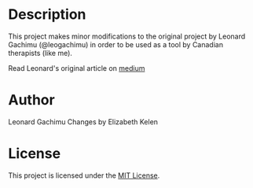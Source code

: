# Description

This project makes minor modifications to the original project by Leonard Gachimu (@leogachimu) in order to be used as a tool by Canadian therapists (like me).

Read Leonard's original article on [medium](https://medium.com/@leogachimu/how-to-scrape-a-website-with-pagination-and-popups-680642a5d5b2)

# Author

Leonard Gachimu
Changes by Elizabeth Kelen

# License

This project is licensed under the [MIT License](https://github.com/leogachimu/scraping_a_website_with_pagination_and_popups/blob/main/LICENSE).
